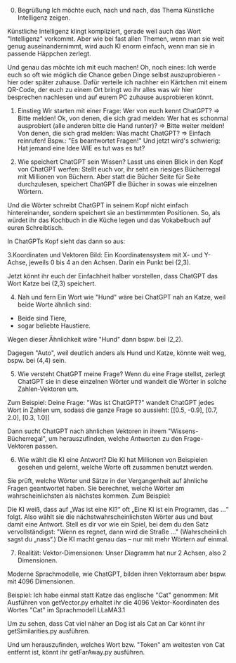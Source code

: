 0. Begrüßung
Ich möchte euch, nach und nach, das Thema Künstliche Intelligenz zeigen.

Künstliche Intelligenz klingt kompliziert, gerade weil auch das Wort "Intelligenz" vorkommt.
Aber wie bei fast allen Themen, wenn man sie weit genug auseinandernimmt, wird auch KI enorm einfach, wenn man sie in passende Häppchen zerlegt.

Und genau das möchte ich mit euch machen!
Oh, noch eines: Ich werde euch so oft wie möglich die Chance geben Dinge selbst auszuprobieren - hier oder später zuhause.
Dafür verteile ich nachher ein Kärtchen mit einem QR-Code, der euch zu einem Ort bringt wo ihr alles was wir hier besprechen nachlesen und auf eurem PC zuhause ausprobieren könnt.

1. Einstieg
Wir starten mit einer Frage: Wer von euch kennt ChatGPT? => Bitte melden!
Ok, von denen, die sich grad melden: Wer hat es schonmal ausprobiert (alle anderen bitte die Hand runter)? => Bitte weiter melden!
Von denen, die sich grad melden: Was macht ChatGPT? => Einfach reinrufen! Bspw.: "Es beantwortet Fragen!"
Und jetzt wird's schwierig: Hat jemand eine Idee WIE es tut was es tut?

2. Wie speichert ChatGPT sein Wissen?
Lasst uns einen Blick in den Kopf von ChatGPT werfen:
Stellt euch vor, ihr seht ein riesiges Bücherregal mit Millionen von Büchern. 
Aber statt die Bücher Seite für Seite durchzulesen, speichert ChatGPT die Bücher in sowas wie einzelnen Wörtern. 

Und die Wörter schreibt ChatGPT in seinem Kopf nicht einfach hintereinander, sondern speichert sie an bestimmmten Positionen.
So, als würdet ihr das Kochbuch in die Küche legen und das Vokabelbuch auf euren Schreibtisch.

In ChatGPTs Kopf sieht das dann so aus:

3.Koordinaten und Vektoren
Bild: Ein Koordinatensystem mit X- und Y-Achse, jeweils 0 bis 4 an den Achsen.
Darin ein Punkt bei (2,3).

Jetzt könnt ihr euch der Einfachheit halber vorstellen, dass ChatGPT das Wort Katze bei (2,3) speichert.

4. Nah und fern
Ein Wort wie "Hund" wäre bei ChatGPT nah an Katze, weil beide Worte ähnlich sind:
- Beide sind Tiere, 
- sogar beliebte Haustiere.

Wegen dieser Ähnlichkeit wäre "Hund" dann bspw. bei (2,2).

Dagegen "Auto", weil deutlich anders als Hund und Katze, könnte weit weg, bspw. bei (4,4) sein.

5. Wie versteht ChatGPT meine Frage?
Wenn du eine Frage stellst, zerlegt ChatGPT sie in diese einzelnen Wörter und wandelt die Wörter in solche Zahlen-Vektoren um.

Zum Beispiel:
Deine Frage: "Was ist ChatGPT?" wandelt ChatGPT jedes Wort in Zahlen um, sodass die ganze Frage so aussieht:
[[0.5, -0.9], [0.7, 2.0], [0.3, 1.0]]

Dann sucht ChatGPT nach ähnlichen Vektoren in ihrem "Wissens-Bücherregal", um herauszufinden, welche Antworten zu den Frage-Vektoren passen.

6. Wie wählt die KI eine Antwort?
Die KI hat Millionen von Beispielen gesehen und gelernt, welche Worte oft zusammen benutzt werden.

Sie prüft, welche Wörter und Sätze in der Vergangenheit auf ähnliche Fragen geantwortet haben.
Sie berechnet, welche Wörter am wahrscheinlichsten als nächstes kommen.
Zum Beispiel:

Die KI weiß, dass auf „Was ist eine KI?“ oft „Eine KI ist ein Programm, das …“ folgt.
Also wählt sie die nächstwahrscheinlichsten Wörter aus und baut damit eine Antwort.
Stell es dir vor wie ein Spiel, bei dem du den Satz vervollständigst:
"Wenn es regnet, dann wird die Straße …"
(Wahrscheinlich sagst du „nass“.)
Die KI macht genau das – nur mit mehr Wörtern auf einmal.

7. Realität: Vektor-Dimensionen:
Unser Diagramm hat nur 2 Achsen, also 2 Dimensionen.

Moderne Sprachmodelle, wie ChatGPT, bilden ihren Vektorraum aber bspw. mit 4096 Dimensionen.

Beispiel:
Ich habe einmal statt Katze das englische "Cat" genommen:
Mit Ausführen von getVector.py erhaltet ihr die 4096 Vektor-Koordinaten des Wortes "Cat" im Sprachmodell LLaMA3.1

Um zu sehen, dass Cat viel näher an Dog ist als Cat an Car könnt ihr getSimilarities.py ausführen.

Und um herauszufinden, welches Wort bzw. "Token" am weitesten von Cat entfernt ist, könnt ihr getFarAway.py ausführen.